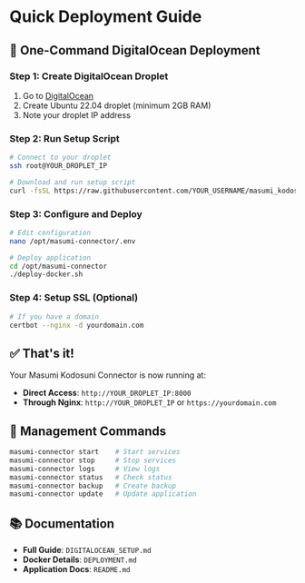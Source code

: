 # Quick Deployment Guide

## 🚀 One-Command DigitalOcean Deployment

### Step 1: Create DigitalOcean Droplet
1. Go to [DigitalOcean](https://cloud.digitalocean.com)
2. Create Ubuntu 22.04 droplet (minimum 2GB RAM)
3. Note your droplet IP address

### Step 2: Run Setup Script
```bash
# Connect to your droplet
ssh root@YOUR_DROPLET_IP

# Download and run setup script
curl -fsSL https://raw.githubusercontent.com/YOUR_USERNAME/masumi_kodosuni_connector/main/digitalocean-setup.sh | bash
```

### Step 3: Configure and Deploy
```bash
# Edit configuration
nano /opt/masumi-connector/.env

# Deploy application
cd /opt/masumi-connector
./deploy-docker.sh
```

### Step 4: Setup SSL (Optional)
```bash
# If you have a domain
certbot --nginx -d yourdomain.com
```

## ✅ That's it! 

Your Masumi Kodosuni Connector is now running at:
- **Direct Access**: `http://YOUR_DROPLET_IP:8000`
- **Through Nginx**: `http://YOUR_DROPLET_IP` or `https://yourdomain.com`

## 🔧 Management Commands
```bash
masumi-connector start    # Start services
masumi-connector stop     # Stop services  
masumi-connector logs     # View logs
masumi-connector status   # Check status
masumi-connector backup   # Create backup
masumi-connector update   # Update application
```

## 📚 Documentation
- **Full Guide**: `DIGITALOCEAN_SETUP.md`
- **Docker Details**: `DEPLOYMENT.md`
- **Application Docs**: `README.md`